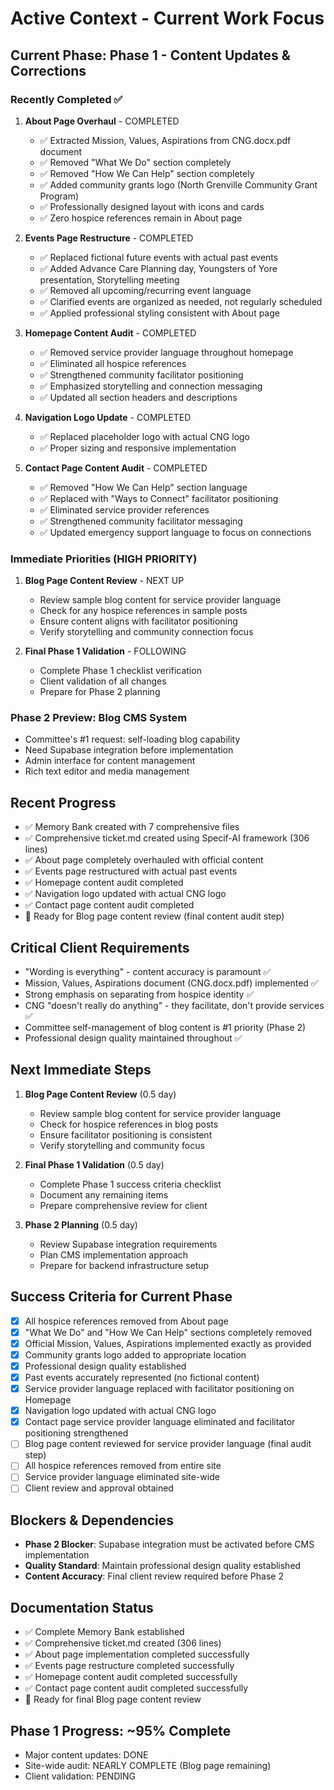 
# Active Context - Current Work Focus

## Current Phase: Phase 1 - Content Updates & Corrections

### Recently Completed ✅
1. **About Page Overhaul** - COMPLETED
   - ✅ Extracted Mission, Values, Aspirations from CNG.docx.pdf document
   - ✅ Removed "What We Do" section completely
   - ✅ Removed "How We Can Help" section completely
   - ✅ Added community grants logo (North Grenville Community Grant Program)
   - ✅ Professionally designed layout with icons and cards
   - ✅ Zero hospice references remain in About page

2. **Events Page Restructure** - COMPLETED
   - ✅ Replaced fictional future events with actual past events
   - ✅ Added Advance Care Planning day, Youngsters of Yore presentation, Storytelling meeting
   - ✅ Removed all upcoming/recurring event language
   - ✅ Clarified events are organized as needed, not regularly scheduled
   - ✅ Applied professional styling consistent with About page

3. **Homepage Content Audit** - COMPLETED
   - ✅ Removed service provider language throughout homepage
   - ✅ Eliminated all hospice references
   - ✅ Strengthened community facilitator positioning
   - ✅ Emphasized storytelling and connection messaging
   - ✅ Updated all section headers and descriptions

4. **Navigation Logo Update** - COMPLETED
   - ✅ Replaced placeholder logo with actual CNG logo
   - ✅ Proper sizing and responsive implementation

5. **Contact Page Content Audit** - COMPLETED
   - ✅ Removed "How We Can Help" section language
   - ✅ Replaced with "Ways to Connect" facilitator positioning
   - ✅ Eliminated service provider references
   - ✅ Strengthened community facilitator messaging
   - ✅ Updated emergency support language to focus on connections

### Immediate Priorities (HIGH PRIORITY)
1. **Blog Page Content Review** - NEXT UP
   - Review sample blog content for service provider language
   - Check for any hospice references in sample posts
   - Ensure content aligns with facilitator positioning
   - Verify storytelling and community connection focus

2. **Final Phase 1 Validation** - FOLLOWING
   - Complete Phase 1 checklist verification
   - Client validation of all changes
   - Prepare for Phase 2 planning

### Phase 2 Preview: Blog CMS System
- Committee's #1 request: self-loading blog capability
- Need Supabase integration before implementation
- Admin interface for content management
- Rich text editor and media management

## Recent Progress
- ✅ Memory Bank created with 7 comprehensive files
- ✅ Comprehensive ticket.md created using Specif-AI framework (306 lines)
- ✅ About page completely overhauled with official content
- ✅ Events page restructured with actual past events
- ✅ Homepage content audit completed
- ✅ Navigation logo updated with actual CNG logo
- ✅ Contact page content audit completed
- 🔄 Ready for Blog page content review (final content audit step)

## Critical Client Requirements
- "Wording is everything" - content accuracy is paramount ✅
- Mission, Values, Aspirations document (CNG.docx.pdf) implemented ✅
- Strong emphasis on separating from hospice identity ✅
- CNG "doesn't really do anything" - they facilitate, don't provide services ✅
- Committee self-management of blog content is #1 priority (Phase 2)
- Professional design quality maintained throughout ✅

## Next Immediate Steps
1. **Blog Page Content Review** (0.5 day)
   - Review sample blog content for service provider language
   - Check for hospice references in blog posts
   - Ensure facilitator positioning is consistent
   - Verify storytelling and community focus

2. **Final Phase 1 Validation** (0.5 day)
   - Complete Phase 1 success criteria checklist
   - Document any remaining items
   - Prepare comprehensive review for client

3. **Phase 2 Planning** (0.5 day)
   - Review Supabase integration requirements
   - Plan CMS implementation approach
   - Prepare for backend infrastructure setup

## Success Criteria for Current Phase
- [x] All hospice references removed from About page
- [x] "What We Do" and "How We Can Help" sections completely removed
- [x] Official Mission, Values, Aspirations implemented exactly as provided
- [x] Community grants logo added to appropriate location
- [x] Professional design quality established
- [x] Past events accurately represented (no fictional content)
- [x] Service provider language replaced with facilitator positioning on Homepage
- [x] Navigation logo updated with actual CNG logo
- [x] Contact page service provider language eliminated and facilitator positioning strengthened
- [ ] Blog page content reviewed for service provider language (final audit step)
- [ ] All hospice references removed from entire site
- [ ] Service provider language eliminated site-wide
- [ ] Client review and approval obtained

## Blockers & Dependencies
- **Phase 2 Blocker**: Supabase integration must be activated before CMS implementation
- **Quality Standard**: Maintain professional design quality established
- **Content Accuracy**: Final client review required before Phase 2

## Documentation Status
- ✅ Complete Memory Bank established
- ✅ Comprehensive ticket.md created (306 lines)
- ✅ About page implementation completed successfully
- ✅ Events page restructure completed successfully
- ✅ Homepage content audit completed successfully
- ✅ Contact page content audit completed successfully
- 🔄 Ready for final Blog page content review

## Phase 1 Progress: ~95% Complete
- Major content updates: DONE
- Site-wide audit: NEARLY COMPLETE (Blog page remaining)
- Client validation: PENDING
